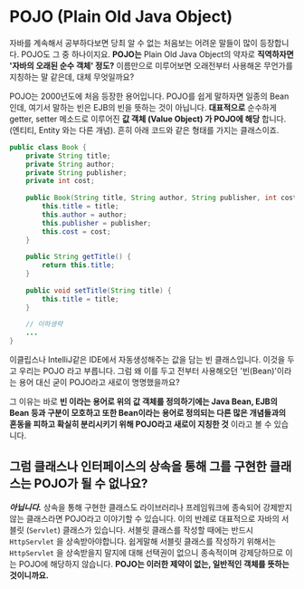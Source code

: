 # POJO (Plain Old Java Object)
자바를 계속해서 공부하다보면 당최 알 수 없는 처음보는 어려운 말들이 많이 등장합니다. POJO도 그 중 하나이지요. __POJO는__ Plain Old Java Object의 약자로 __직역하자면 '자바의 오래된 순수 객체' 정도?__ 이름만으로 미루어보면 오래전부터 사용해온 무언가를 지칭하는 말 같은데, 대체 무엇일까요?

POJO는 2000년도에 처음 등장한 용어입니다. POJO를 쉽게 말하자면 일종의 Bean인데, 여기서 말하는 빈은 EJB의 빈을 뜻하는 것이 아닙니다. __대표적으로__ 순수하게 getter, setter 메소드로 이루어진 __값 객체 (Value Object) 가 POJO에 해당__ 합니다. (엔티티, Entity 와는 다른 개념). 흔히 아래 코드와 같은 형태를 가지는 클래스이죠.

``` Java
public class Book {
    private String title;
    private String author;
    private String publisher;
    private int cost;
    
    public Book(String title, String author, String publisher, int cost) {
        this.title = title;
        this.author = author;
        this.publisher = publisher;
        this.cost = cost;
    }
    
    public String getTitle() {
        return this.title;
    }
    
    public void setTitle(String title) {
        this.title = title;
    }
    
    // 이하생략
    ...
}
```

이클립스나 IntelliJ같은 IDE에서 자동생성해주는 값을 담는 빈 클래스입니다. 이것을 두고 우리는 POJO 라고 부릅니다. 그럼 왜 이를 두고 전부터 사용해오던 '빈(Bean)'이라는 용어 대신 굳이 POJO라고 새로이 명명했을까요?

그 이유는 바로 __빈 이라는 용어로 위의 값 객체를 정의하기에는 Java Bean, EJB의 Bean 등과 구분이 모호하고 또한 Bean이라는 용어로 정의되는 다른 많은 개념들과의 혼동을 피하고 확실히 분리시키기 위해 POJO라고 새로이 지칭한 것__ 이라고 볼 수 있습니다.

## 그럼 클래스나 인터페이스의 상속을 통해 그를 구현한 클래스는 POJO가 될 수 없나요?
__*아닙니다.*__ 상속을 통해 구현한 클래스도 라이브러리나 프레임워크에 종속되어 강제받지 않는 클래스라면 POJO라고 이야기할 수 있습니다. 이의 반례로 대표적으로 자바의 서블릿 (`Servlet`) 클래스가 있습니다. 서블릿 클래스를 작성할 때에는 반드시 `HttpServlet` 을 상속받아야합니다. 쉽게말해 서블릿 클래스를 작성하기 위해서는 `HttpServlet` 을 상속받을지 말지에 대해 선택권이 없으니 종속적이며 강제당하므로 이는 POJO에 해당하지 않습니다. __POJO는 이러한 제약이 없는, 일반적인 객체를 뜻하는 것이니까요.__